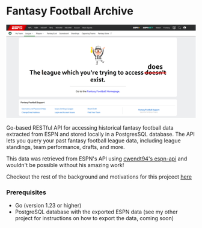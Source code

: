 # Fantasy Football Archive

![it exists](league-does-exist.png)

Go-based RESTful API for accessing historical fantasy football data extracted from ESPN and stored locally in a PostgresSQL database. The API lets you query your past fantasy football league data, including league standings, team performance, drafts, and more.

This data was retrieved from ESPN's API using [cwendt94's espn-api](https://github.com/cwendt94/espn-api) and wouldn't be possible without his amazing work!

Checkout the rest of the background and motivations for this projcect [here](https://litts.me/projects/2025/first/)

### Prerequisites

- Go (version 1.23 or higher)
- PostgreSQL database with the exported ESPN data (see my other project for instructions on how to export the data, coming soon)